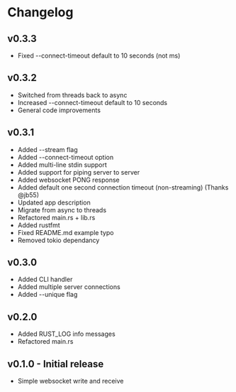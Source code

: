 # Changelog

## v0.3.3
* Fixed --connect-timeout default to 10 seconds (not ms)

## v0.3.2
* Switched from threads back to async
* Increased --connect-timeout default to 10 seconds
* General code improvements

## v0.3.1
* Added --stream flag
* Added --connect-timeout option
* Added multi-line stdin support
* Added support for piping server to server
* Added websocket PONG response
* Added default one second connection timeout (non-streaming) (Thanks @jb55)
* Updated app description
* Migrate from async to threads
* Refactored main.rs + lib.rs
* Added rustfmt
* Fixed README.md example typo
* Removed tokio dependancy

## v0.3.0
* Added CLI handler
* Added multiple server connections
* Added --unique flag

## v0.2.0
* Added RUST_LOG info messages
* Refactored main.rs

## v0.1.0 - Initial release
* Simple websocket write and receive
